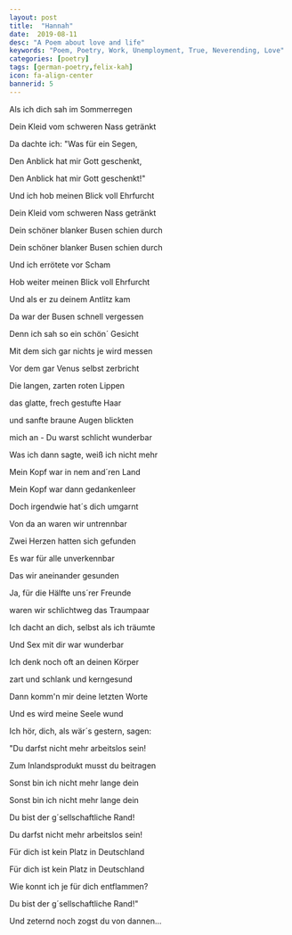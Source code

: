```yaml
---
layout: post
title:  "Hannah"
date:  2019-08-11
desc: "A Poem about love and life"
keywords: "Poem, Poetry, Work, Unemployment, True, Neverending, Love"
categories: [poetry]
tags: [german-poetry,felix-kah]
icon: fa-align-center
bannerid: 5
---
```


Als ich dich sah im Sommerregen

Dein Kleid vom schweren Nass getränkt

Da dachte ich: "Was für ein Segen,

Den Anblick hat mir Gott geschenkt,



Den Anblick hat mir Gott geschenkt!"

Und ich hob meinen Blick voll Ehrfurcht

Dein Kleid vom schweren Nass getränkt

Dein schöner blanker Busen schien durch



Dein schöner blanker Busen schien durch

Und ich errötete vor Scham

Hob weiter meinen Blick voll Ehrfurcht

Und als er zu deinem Antlitz kam



Da war der Busen schnell vergessen

Denn ich sah so ein schön´ Gesicht

Mit dem sich gar nichts je wird messen

Vor dem gar Venus selbst zerbricht



Die langen, zarten roten Lippen

das glatte, frech gestufte Haar

und sanfte braune Augen blickten

mich an - Du warst schlicht wunderbar



Was ich dann sagte, weiß ich nicht mehr

Mein Kopf war in nem and´ren Land

Mein Kopf war dann gedankenleer

Doch irgendwie hat´s dich umgarnt



Von da an waren wir untrennbar

Zwei Herzen hatten sich gefunden

Es war für alle unverkennbar

Das wir aneinander gesunden



Ja, für die Hälfte uns´rer Freunde

waren wir schlichtweg das Traumpaar

Ich dacht an dich, selbst als ich träumte

Und Sex mit dir war wunderbar



Ich denk noch oft an deinen Körper

zart und schlank und kerngesund

Dann komm'n mir deine letzten Worte

Und es wird meine Seele wund



Ich hör, dich, als wär´s gestern, sagen:

"Du darfst nicht mehr arbeitslos sein!

Zum Inlandsprodukt musst du beitragen

Sonst bin ich nicht mehr lange dein



Sonst bin ich nicht mehr lange dein

Du bist der g´sellschaftliche Rand!

Du darfst nicht mehr arbeitslos sein!

Für dich ist kein Platz in Deutschland



Für dich ist kein Platz in Deutschland

Wie konnt ich je für dich entflammen?

Du bist der g´sellschaftliche Rand!"

Und zeternd noch zogst du von dannen...
